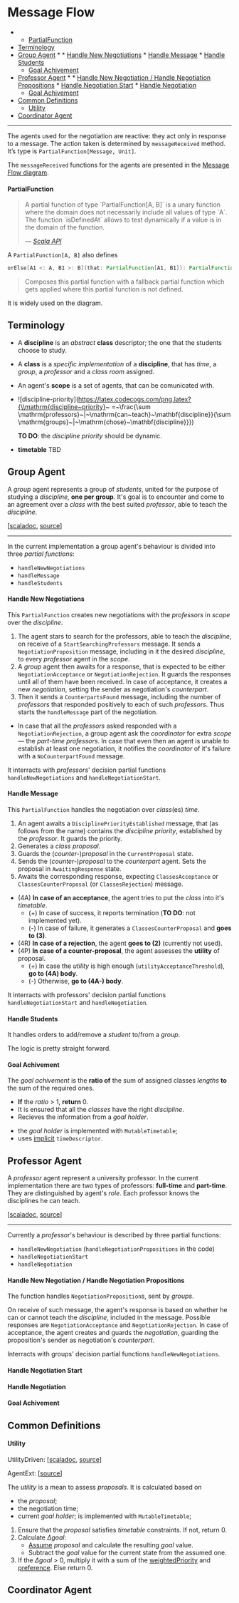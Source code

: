 Message Flow 
============ 


* 
    * [PartialFunction](#partialfunction)
* [Terminology](#terminology)
* [Group Agent](#group-agent)
    * 
      * [Handle New Negotiations](#handle-new-negotiations)
      * [Handle Message](#handle-message)
      * [Handle Students](#handle-students)
    * [Goal Achivement](#goal-achivement)
* [Professor Agent](#professor-agent)
    * 
      * [Handle New Negotiation / Handle Negotiation Propositions](#handle-new-negotiation--handle-negotiation-propositions)
      * [Handle Negotiation Start](#handle-negotiation-start)
      * [Handle Negotiation](#handle-negotiation)
    * [Goal Achivement](#goal-achivement-1)
* [Common Definitions](#common-definitions)
    * [Utility](#utility)
* [Coordinator Agent](#coordinator-agent)

---

The agents used for the negotiation are reactive: they act only in response to a message.
The action taken is determined by `messageReceived` method. It’s type is `PartialFunction[Message, Unit]`.

The `messageReceived` functions for the agents are presented in the 
[Message Flow diagram](http://fehu.github.io/schedule-negotiation/docs/MessageFlow.pdf).

#### PartialFunction
<blockquote>
<p>
A partial function of type `PartialFunction[A, B]` is a unary function
  where the domain does not necessarily include all values of type `A`.
  The function `isDefinedAt` allows to test dynamically if a value is in
  the domain of the function.
</p>
<footer>
— <cite><a href="http://www.scala-lang.org/api/2.11.7/#scala.PartialFunction">Scala API</a></cite>
</footer>
</blockquote>

A `PartialFunction[A, B]` also defines
```scala
orElse[A1 <: A, B1 >: B](that: PartialFunction[A1, B1]): PartialFunction[A1, B1]
```
<blockquote>
Composes this partial function with a fallback partial function which
gets applied where this partial function is not defined.
</blockquote>

It is widely used on the diagram.

Terminology
-----------

- A **discipline** is an *abstract* **class** descriptor; the one that the students choose to study.
- A **class** is a *specific implementation* of a **discipline**, that has *time*, a *group*, a *professor* and a *class room* assigned.
- An agent's **scope** is a set of agents, that can be comunicated with.
- ![discipline-priority](https://latex.codecogs.com/png.latex?{\\mathrm{discipline~priority}~ =~\\frac{\\sum \\mathrm{professors}~|~\\mathrm{can~teach}~\\mathbf{discipline}}{\\sum \\mathrm{groups}~|~\\mathrm{chose}~\\mathbf{discipline}}})

  **TO DO**: the *discipline priority* should be dynamic.

- **timetable** TBD


Group Agent
-----------
A *group* agent represents a group of *students*, united for the purpose of studying a *discipline*, **one per group**. It's goal is to encounter and come to an agreement over a *class* with the best suited *professor*, able to teach the *discipline*.

[[scaladoc](http://fehu.github.io/schedule-negotiation/docs/dev-api/index.html#feh.tec.agents.schedule.GroupAgent), [source](/src/main/scala/feh/tec/agents/schedule/GroupAgent.scala)]

---

In the current implementation a group agent's behaviour is divided into three *partial functions*:
- `handleNewNegotiations`
- `handleMessage`
- `handleStudents`

#### Handle New Negotiations

This `PartialFunction` creates new negotiations with the *professors* in *scope* over the *discipline*.

1. The agent stars to search for the professors, able to teach the *discipline*, on receive of a `StartSearchingProfessors` message. It sends a `NegotiationProposition` message, including in it the desired *discipline*, to every *professor* agent in the *scope*. 
2. A *group* agent then awaits for a response, that is expected to be either `NegotiationAcceptance` or `NegotiationRejection`. It guards the responses until all of them have been received. In case of acceptance, it creates a new *negotiation*, setting the sender as negotiation's *counterpart*.
3. Then it sends a `CounterpartsFound` message, including the number of *professors* that responded positively to each of such *professors*. Thus starts the `handleMessage` part of the negotiation. 

* In case that all the *professors* asked responded with a `NegotiationRejection`, a group agent ask the *coordinator* for extra *scope* &mdash; the *part-time professors*. In case that even then an agent is unable to establish at least one negotiation, it notifies the *coordinator* of it's failure with a `NoCounterpartFound` message.

It interracts with *professors*' decision partial functions `handleNewNegotiations` and `handleNegotiationStart`.

#### Handle Message

This `PartialFunction` handles the negotiation over *class*(es) *time*.

1. An agent awaits a `DisciplinePriorityEstablished` message, that (as follows from the name) contains the *discipline priority*, established by the *professor*. It guards the priority.
2. Generates a *class proposal*.
3. Guards the (*counter-*)*proposal* in the `CurrentProposal` state.
3. Sends the (*counter-*)*proposal* to the *counterpart* agent. Sets the proposal in `AwaitingResponse` state. 
4. Awaits the corresponding response, expecting `ClassesAcceptance` or `ClassesCounterProposal` (or `ClassesRejection`) message. 

* (4A) **In case of an acceptance**, the agent tries to put the *class* into it's *timetable*. 
  * (+) In case of success, it reports termination (**TO DO**: not implemented yet). 
  * (-) In case of failure, it generates a `ClassesCounterProposal` and **goes to (3)**.
* (4R) **In case of a rejection**, the agent **goes to (2)** (currently not used).
* (4P) **In case of a counter-proposal**, the agent assesses the **utility** of proposal.
  * (+) In case the *utility* is high enough (`utilityAcceptanceThreshold`), **go to (4A) body**.
  * (-) Otherwise, **go to (4A-) body**.

It interracts with professors' decision partial functions `handleNegotiationStart` and `handleNegotiation`.

#### Handle Students

It handles orders to add/remove a *student* to/from a *group*.

The logic is pretty straight forward.


#### Goal Achivement

The *goal achivement* is the **ratio of** the sum of assigned classes *lengths* **to** the sum of the required ones.
 * **If** the *ratio* > 1, **return** 0.
 * It is ensured that all the *classes* have the right *discipline*.
 * Recieves the information from a *goal holder*.

- the *goal holder* is implemented with `MutableTimetable`;
- uses [implicit](http://docs.scala-lang.org/tutorials/tour/implicit-parameters.html) `timeDescriptor`.

Professor Agent
---------------
A *professor* agent represent a university professor. In the current implementation there are two types of professors: **full-time** and **part-time**. They are distinguished by agent's *role*. Each professor knows the disciplines he can teach.

[[scaladoc](http://fehu.github.io/schedule-negotiation/docs/dev-api/index.html#feh.tec.agents.schedule.ProfessorAgent), [source](/src/main/scala/feh/tec/agents/schedule/ProfessorAgent.scala)]

---

Currently a *professor*'s behaviour is described by three partial functions:

 - `handleNewNegotiation` (`handleNegotiationPropositions` in the code)
 - `handleNegotiationStart`
 - `handleNegotiation`
  
#### Handle New Negotiation / Handle Negotiation Propositions

The function handles `NegotiationProposition`s, sent by *groups*.

On receive of such message, the agent's response is based on whether he can or cannot teach the *discipline*, included in the message. Possible responses are `NegotiationAcceptance` and `NegotiationRejection`. In case of acceptance, the agent creates and guards the *negotiation*, guarding the proposition's sender as negotiation's *counterpart*.

Interracts with groups' decision partial functions `handleNewNegotiations`.

#### Handle Negotiation Start

#### Handle Negotiation

#### Goal Achivement


Common Definitions
------------------

#### Utility
UtilityDriven: [[scaladoc](http://fehu.github.io/schedule-negotiation/docs/dev-api/index.html#feh.tec.agents.schedule.UtilityDriven@inheritance-diagram), [source](/src/main/scala/feh/tec/agents/schedule/UtilityDriven.scala)]

AgentExt: [[source](/src/main/scala/feh/tec/agents/schedule/AgentExt.scala)]

The *utility* is a mean to assess *proposals*. It is calculated based on 
- the *proposal*;
- the negotiation time;
- current *goal holder*; is implemented with `MutableTimetable`;

1. Ensure that the *proposal* satisfies *timetable* constraints. If not, return 0.
2. Calculate *&Delta;goal*:
   * [Assume](http://fehu.github.io/schedule-negotiation/docs/dev-api/index.html#feh.tec.agents.schedule.AgentUtility@assumeProposal(gh:AgentUtility.this.GoalHolder,proposal:AgentUtility.this.ProposalType):AgentUtility.this.GoalHolder) *proposal* and calculate the resulting *goal* value.
   *  Subtract the *goal* value for the current state from the assumed one.
3. If the *&Delta;goal* > 0, multiply it with a sum of the [weightedPriority](http://fehu.github.io/schedule-negotiation/docs/dev-api/index.html#feh.tec.agents.schedule.AgentUtility@weightedPriority(proposal:AgentUtility.this.ProposalType):Double) and [preference](http://fehu.github.io/schedule-negotiation/docs/dev-api/index.html#feh.tec.agents.schedule.AgentUtility@preference(time:AgentPreferences.this.NegotiationTime,gh:AgentPreferences.this.GoalHolder,proposal:AgentPreferences.this.ProposalType):feh.util.InUnitInterval). Else return 0.

Coordinator Agent
-----------------
